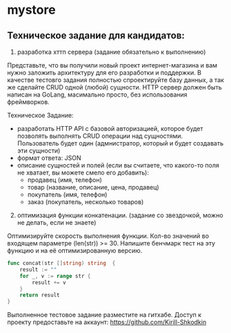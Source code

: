 # mystore
## Техническое задание для кандидатов:

1. разработка хттп сервера (задание обязательно к выполнению)

Представьте, что вы получили новый проект интернет-магазина и вам нужно заложить архитектуру для его разработки и поддержки.
В качестве тестовго задания полностью спроектируйте базу данных, а так же сделайте CRUD одной (любой) сущности.
HTTP сервер должен быть написан на GoLang, масимально просто, без использования фреймворков.

Техническое Задание:
- разработать HTTP API с базовой авторизацией,
  которое будет позволять выполнять CRUD операции над сущностями.
  Пользователь будет один (адмнистратор, который и будет создавать эти сущности)
- формат ответа: JSON
- описание сущностей и полей (если вы считаете, что какого-то поля не хватает, вы можете смело его добавить):
    - продавец (имя, телефон)
    - товар (название, описание, цена, продавец)
    - покупатель (имя, телефон)
    - заказ (покупатель, несколько товаров)


2. оптимизация функции конкатенации. (задание со звездочкой, можно не делать, если не знаете)

Оптимизируйте скорость выполнения функции. Кол-во значений во входящем параметре (len(str)) >= 30.
Напишите бенчмарк тест на эту функцию и на её оптимизированную версию.

```go
func concat(str []string) string  {
    result := ""
    for _, v := range str {
        result += v
    }
    return result
}
```


Выполненное тестовое задание разместите на гитхабе.
Доступ к проекту предоставьте на аккаунт: https://github.com/Kirill-Shkodkin
